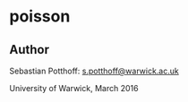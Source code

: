 # poisson




Author
------
Sebastian Potthoff: <s.potthoff@warwick.ac.uk>

University of Warwick, March 2016
